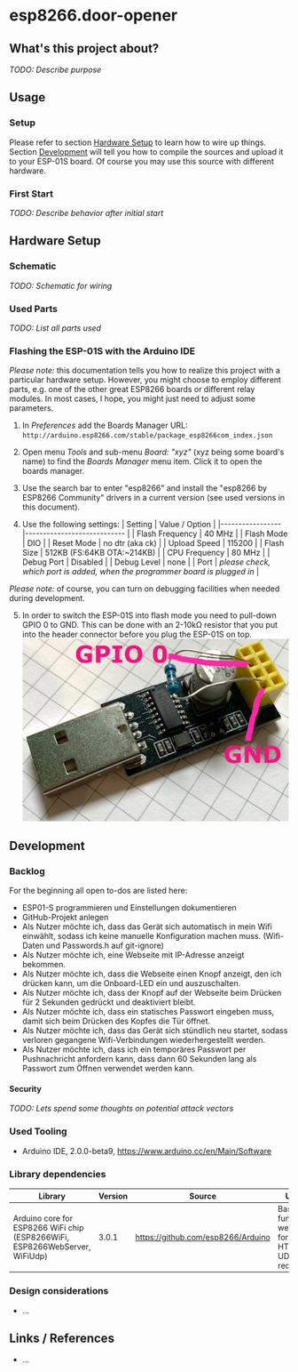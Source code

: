 # esp8266.door-opener

## What's this project about?
_TODO: Describe purpose_


## Usage

### Setup
Please refer to section [Hardware Setup](#hardware-setup) to learn how to wire up things. Section [Development](#development) will tell you how to compile the sources and upload it to your ESP-01S board. Of course you may use this source with different hardware.

### First Start
_TODO: Describe behavior after initial start_

## Hardware Setup
### Schematic
_TODO: Schematic for wiring_

### Used Parts
_TODO: List all parts used_

### Flashing the ESP-01S with the Arduino IDE
*Please note:* this documentation tells you how to realize this project with a particular hardware setup. However, you might choose to employ different parts, e.g. one of the other great ESP8266 boards or different relay modules. In most cases, I hope, you might just need to adjust some parameters.

1. In *Preferences* add the Boards Manager URL:
`http://arduino.esp8266.com/stable/package_esp8266com_index.json`

2. Open menu *Tools* and sub-menu *Board: "xyz"* (xyz being some board's name) to find the *Boards Manager* menu item. Click it to open the boards manager.

3. Use the search bar to enter "esp8266" and install the "esp8266 by ESP8266 Community" drivers in a current version (see used versions in this document).

4. Use the following settings:
| Setting         	| Value / Option             	|
|-----------------	|----------------------------	|
| Flash Frequency 	| 40 MHz                     	|
| Flash Mode      	| DIO                        	|
| Reset Mode      	| no dtr (aka ck)            	|
| Upload Speed    	| 115200                     	|
| Flash Size      	| 512KB (FS:64KB OTA:~214KB) 	|
| CPU Frequency   	| 80 MHz                     	|
| Debug Port        | Disabled                   	|
| Debug Level       | none                      	|
| Port              | *please check, which port is added, when the programmer board is plugged in* |

*Please note:* of course, you can turn on debugging facilities when needed during development.

5. In order to switch the ESP-01S into flash mode you need to pull-down GPIO 0 to GND. This can be done with an 2-10kΩ resistor that you put into the header connector before you plug the ESP-01S on top.
![Pull-down Resistor between GPIO 0 and GND](doc/usb_programmer_pulldown_resistor.jpg)


## Development

### Backlog
For the beginning all open to-dos are listed here:
* ESP01-S programmieren und Einstellungen dokumentieren
* GitHub-Projekt anlegen
* Als Nutzer möchte ich, dass das Gerät sich automatisch in mein Wifi einwählt, sodass ich keine manuelle Konfiguration machen muss. (Wifi-Daten und Passwords.h auf git-ignore)
* Als Nutzer möchte ich, eine Webseite mit IP-Adresse anzeigt bekommen.
* Als Nutzer möchte ich, dass die Webseite einen Knopf anzeigt, den ich drücken kann, um die Onboard-LED ein und auszuschalten.
* Als Nutzer möchte ich, dass der Knopf auf der Webseite beim Drücken für 2 Sekunden gedrückt und deaktiviert bleibt.
* Als Nutzer möchte ich, dass ein statisches Passwort eingeben muss, damit sich beim Drücken des Kopfes die Tür öffnet.
* Als Nutzer möchte ich, dass das Gerät sich stündlich neu startet, sodass verloren gegangene Wifi-Verbindungen wiederhergestellt werden.
* Als Nutzer möchte ich, dass ich ein temporäres Passwort per Pushnachricht anfordern kann, dass dann 60 Sekunden lang als Passwort zum Öffnen verwendet werden kann.


#### Security
_TODO: Lets spend some thoughts on potential attack vectors_

### Used Tooling
* Arduino IDE, 2.0.0-beta9, https://www.arduino.cc/en/Main/Software

### Library dependencies
| Library                                                                      	| Version                    	| Source                                         	| Used for                                                                                 	|
|------------------------------------------------------------------------------	|----------------------------	|------------------------------------------------	|------------------------------------------------------------------------------------------	|
| Arduino core for ESP8266 WiFi chip  (ESP8266WiFi, ESP8266WebServer, WiFiUdp) 	| 3.0.1                      	| https://github.com/esp8266/Arduino             	| Basic WiFi functionality, web server for serving HTTP REST, UDP for NTP requests.        	|

### Design considerations
* ...

## Links / References
* ...
